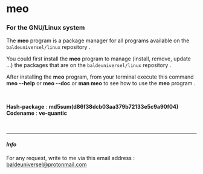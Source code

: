 # meo

### For the GNU/Linux system

The **meo** program is a package manager for all programs available on the `baldeuniversel/linux` repository . 


You could first install the **meo** program to manage (install, remove, update ...)
the packages that are on the `baldeuniversel/linux` repository . 


After installing the **meo** program, from your terminal execute this command
**meo --help** or **meo --doc** or **man meo** to see how to use the **meo** program .

<br />

**Hash-package** : **md5sum(d86f38dcb03aa379b72133e5c9a90f04)**
<br />
**Codename** : **ve-quantic**

<br />

---
#### *Info*
For any request, write to me via this email address :
[baldeuniversel@protonmail.com](mailto:baldeuniversel@protonmail.com)

